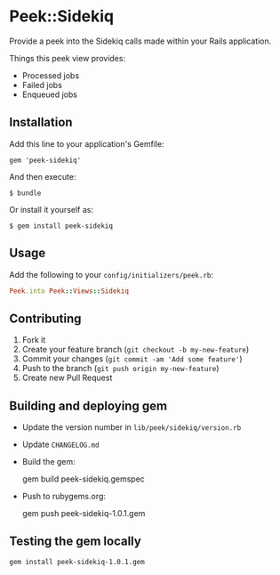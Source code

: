 # Peek::Sidekiq

Provide a peek into the Sidekiq calls made within your Rails application.

Things this peek view provides:

- Processed jobs
- Failed jobs
- Enqueued jobs

## Installation

Add this line to your application's Gemfile:

    gem 'peek-sidekiq'

And then execute:

    $ bundle

Or install it yourself as:

    $ gem install peek-sidekiq

## Usage

Add the following to your `config/initializers/peek.rb`:

```ruby
Peek.into Peek::Views::Sidekiq
```

## Contributing

1. Fork it
2. Create your feature branch (`git checkout -b my-new-feature`)
3. Commit your changes (`git commit -am 'Add some feature'`)
4. Push to the branch (`git push origin my-new-feature`)
5. Create new Pull Request


## Building and deploying gem

 * Update the version number in `lib/peek/sidekiq/version.rb`
 * Update `CHANGELOG.md`
 * Build the gem:

    gem build peek-sidekiq.gemspec

 * Push to rubygems.org:

    gem push peek-sidekiq-1.0.1.gem

## Testing the gem locally

    gem install peek-sidekiq-1.0.1.gem


